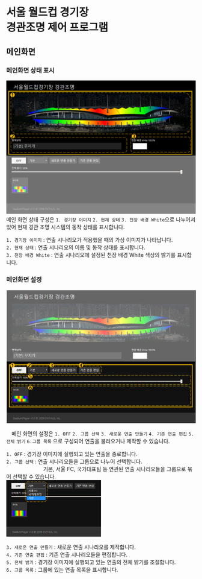 서울 월드컵 경기장  
경관조명 제어 프로그램
==========
메인화면 
----------
### 메인화면 상태 표시
![1-1](image/main/메인화면상태표시.png) 
　메인 화면 상태 구성은 `1. 경기장 이미지` `2. 현재 상태` `3. 천장 배경 White`으로 나누어져 있어 현재 경관 조명 시스템의 동작 상태를 표시합니다.

`1. 경기장 이미지` : 연출 시나리오가 적용했을 때의 가상 이미지가 나타납니다.<br>
`2. 현재 상태` : 연출 시나리오의 이름 및 동작 상태를 표시합니다.<br>
`3. 천장 배경 White` : 연출 시나리오에 설정된 천장 배경 White 색상의 밝기를 표시합니다.<br>

### 메인화면 설정
![1-2](image/main/메인화면설정.png)

　메인 화면의 설정은 `1. OFF` `2. 그룹 선택` `3. 새로운 연출 만들기` `4. 기존 연출 편집` `5. 전체 밝기` `6.그룹 목록` 으로 구성되어 연출을 불러오거나 제작할 수 있습니다. <br>

`1. OFF` : 경기장 이미지에 실행되고 있는 연출을 종료합니다.<br>
`2. 그룹 선택` : 연출 시나리오들을 그룹으로 나누어 선택합니다.<br>
　　　　　　　기본, 서울 FC, 국가대표팀 등 연관된 연출 시나리오들을 그룹으로 묶어 선택할 수 있습니다.<br>
<img src = 'image/main/그룹선택.png' width = '50%' height = '50%' />

`3. 새로운 연출 만들기` : 새로운 연출 시나리오를 제작합니다.<br>
`4. 기존 연출 편집` : 기존 연출 시나리오들을 편집합니다.<br>
`5. 전체 밝기` : 경기장 이미지에 실행되고 있는 연출의 전체 밝기를 조절합니다.<br>
`6. 그룹 목록` : 그룹에 있는 연출 목록을 표시합니다.<br>
